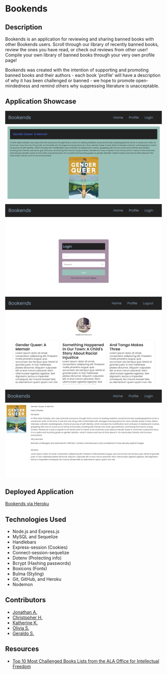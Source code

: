 # Bookends

## Description
Bookends is an application for reviewing and sharing banned books with other Bookends users. Scroll through our library of recently banned books, review the ones you have read, or check out reviews from other user! Compile your own library of banned books through your very own profile page! 

Bookends was created with the intention of supporting and promoting banned books and their authors - each book 'profile' will have a description of why it has been challenged or banned - we hope to promote open-mindedness and remind others why suppressing literature is unacceptable.  

## Application Showcase


![README Screenshot](public/screenshots/screenshot01.png)

![README Screenshot](public/screenshots/screenshot02.png)

![README Screenshot](public/screenshots/screenshot03.png)

![README Screenshot](public/screenshots/screenshot04.png)


## Deployed Application
[Bookends via Heroku](https://autumn-bird-7789.herokuapp.com/)
### 


## Technologies Used

  * Node.js and Express.js
  * MySQL and Sequelize
  * Handlebars
  * Express-session (Cookies)
  * Connect-session-sequelize
  * Dotenv (Protecting info)
  * Bcrypt (Hashing passwords)
  * Boxicons (Fonts)
  * Bulma (Styling)
  * Git, GitHub, and Heroku
  * Nodemon

  
## Contributors

  * [Jonathan A.](https://github.com/aguilarj5)
  * [Christopher H.](https://github.com/eddercoppen)
  * [Katherine K.](https://github.com/kkarrwrites)
  * [Olivia S.](https://github.com/oscalenghe)
  * [Geraldo S.](https://github.com/garysk94)

## Resources

* [Top 10 Most Challenged Books Lists from the  ALA Office for Intellectual Freedom](https://www.ala.org/advocacy/bbooks/frequentlychallengedbooks/top10)
